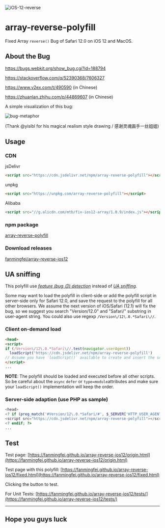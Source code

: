 ![iOS-12-reverse](https://user-images.githubusercontent.com/159840/45736779-8a4ad180-bc1e-11e8-9022-b58935f026eb.png)

# array-reverse-polyfill
Fixed Array `reverse()` Bug of Safari 12.0 on iOS 12 and MacOS. 

## About the Bug

https://bugs.webkit.org/show_bug.cgi?id=188794

https://stackoverflow.com/q/52390368/7606327

https://www.v2ex.com/t/490590 (in Chinese)

https://zhuanlan.zhihu.com/p/44869607 (in Chinese)

A simple visualization of this bug:

![bug-metaphor](https://user-images.githubusercontent.com/2784308/45812030-411f7e00-bd01-11e8-8b84-93cddc0a4c66.gif)

(Thank @yisibl for his magical realism style drawing / 感谢灵魂画手一丝姐姐)

## Usage

### CDN

jsDelivr
```html
<script src="https://cdn.jsdelivr.net/npm/array-reverse-polyfill"></script>
```

unpkg
```html
<script src="https://unpkg.com/array-reverse-polyfill"></script>
```

Alibaba
```html
<script src="//g.alicdn.com/mtb/fix-ios12-array/1.0.9/index.js"></script>
```

### npm package
[array-reverse-polyfill](https://www.npmjs.com/package/array-reverse-polyfill)

### Download releases
[fanmingfei/array-reverse-ios12](https://github.com/fanmingfei/array-reverse-ios12/releases)


## UA sniffing

This polyfill use *[feature (bug 🙃) detection](https://en.wikipedia.org/wiki/Feature_detection_(web_development))* instead of *[UA sniffing](https://en.wikipedia.org/wiki/User_agent#User_agent_sniffing)*.

Some may want to load the polyfill in client-side or add the polyfill script in server-side only for Safari 12.0, and save the request to the polyfill for all other browsers. We assume the next version of iOS/Safari (12.1) will fix the bug, so we suggest you search "Version/12.0" and "Safari/" substring in user-agent string. You could also use regexp `/Version\/12\.0.*Safari\//`.

### Client on-demand load
```html
<head>
<script>
if (/Version\/12\.0.*Safari\//.test(navigator.userAgent))
  loadScript('https://cdn.jsdelivr.net/npm/array-reverse-polyfill')
// Assume you have `loadScript()` available to create and insert the script tag.
</script>
...
```
**NOTE**: The polyfill should be loaded and executed before all other scripts. So be careful about the `async` `defer` or `type=module`attributes and make sure your `loadScript()` implementation will keep the order.

### Server-side adaption (use PHP as sample)
```php
<head>
<? if (preg_match('#Version/12\.0.*Safari/#', $_SERVER['HTTP_USER_AGENT'])): ?>
<script src="https://cdn.jsdelivr.net/npm/array-reverse-polyfill"></script>
<? endif; ?>
...
```

## Test

Test page: [https://fanmingfei.github.io/array-reverse-ios12/origin.html](https://fanmingfei.github.io/array-reverse-ios12/origin.html)


Test page with this polyfill: [https://fanmingfei.github.io/array-reverse-ios12/fixed.html](https://fanmingfei.github.io/array-reverse-ios12/fixed.html)

Clicking the button to test.


For Unit Tests: [https://fanmingfei.github.io/array-reverse-ios12/tests/](https://fanmingfei.github.io/array-reverse-ios12/tests/)


--------------------------------

## Hope you guys luck

